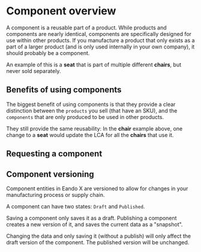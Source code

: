 # Component overview

A component is a reusable part of a product. While products and components are nearly identical, components are specifically designed for use within other products.
If you manufacture a product that only exists as a part of a larger product (and is only used internally in your own company), it should probably be a component.

An example of this is a **seat** that is part of multiple different **chairs**, but never sold separately.

## Benefits of using components

The biggest benefit of using components is that they provide a clear distinction between the `products` you sell (that have an SKU), and the `components` that are only produced to be used in other products.

They still provide the same reusability: In the **chair** example above, one change to a **seat** would update the LCA for all the **chairs** that use it.

## Requesting a component

<!--@include: ../__partials/product-request.md -->

## Component versioning

Component entities in Eando X are versioned to allow for changes in your manufacturing process or supply chain.

A component can have two states: `Draft` and `Published`.

Saving a component only saves it as a draft. Publishing a component creates a new version of it, and saves the current data as a "snapshot".

Changing the data and only saving it (without a publish) will only affect the draft version of the component. The published version will be unchanged.
